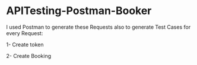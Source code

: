 # APITesting-Postman-Booker

I used Postman to generate these Requests also to generate Test Cases for every Request:

1- Create token

2- Create Booking
